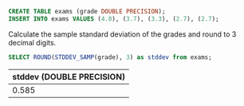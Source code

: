 ``` sql
CREATE TABLE exams (grade DOUBLE PRECISION);
INSERT INTO exams VALUES (4.0), (3.7), (3.3), (2.7), (2.7);
```

Calculate the sample standard deviation of the grades and round to 3 decimal digits.
``` sql
SELECT ROUND(STDDEV_SAMP(grade), 3) as stddev from exams;
```

| stddev (DOUBLE PRECISION) |
| :--- |
| 0.585 |